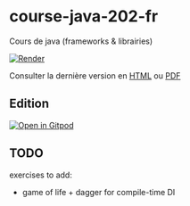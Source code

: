 # course-java-202-fr
Cours de java (frameworks & librairies) 

[![Render](https://github.com/lernejo/course-java-202-fr/actions/workflows/render.yml/badge.svg)](https://github.com/lernejo/course-java-202-fr/actions/workflows/render.yml)

Consulter la dernière version en [HTML](https://lernejo.github.io/course-java-202-fr/) ou [PDF](https://raw.githubusercontent.com/lernejo/course-java-202-fr/rendered/main/pdf/index.pdf)

## Edition

[![Open in Gitpod](https://gitpod.io/button/open-in-gitpod.svg)](https://gitpod.io/#github.com/lernejo/course-java-202.git)

## TODO
exercises to add:

* game of life + dagger for compile-time DI
